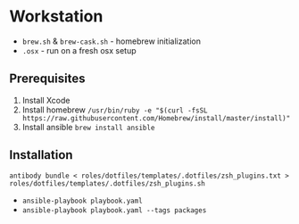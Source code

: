 # Workstation

* `brew.sh` & `brew-cask.sh` - homebrew initialization
* `.osx` - run on a fresh osx setup

## Prerequisites

1. Install Xcode
2. Install homebrew `/usr/bin/ruby -e "$(curl -fsSL https://raw.githubusercontent.com/Homebrew/install/master/install)"`
3. Install ansible `brew install ansible`

## Installation

`antibody bundle < roles/dotfiles/templates/.dotfiles/zsh_plugins.txt > roles/dotfiles/templates/.dotfiles/zsh_plugins.sh`

* `ansible-playbook playbook.yaml` 
* `ansible-playbook playbook.yaml --tags packages`
